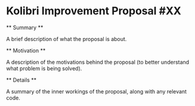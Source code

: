 # Kolibri Improvement Proposal #XX

** Summary **

A brief description of what the proposal is about.

** Motivation **

A description of the motivations behind the proposal (to better understand what problem is being solved).

** Details **

A summary of the inner workings of the proposal, along with any relevant code.